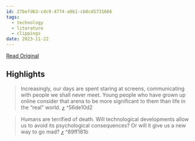```yaml
---
id: 27befd63-cdc9-4774-a0b1-cb8cd5731666
tags:
  - technology
  - literature
  - clippings
date: 2023-11-22
---
```

[Read Original](https://www.theparisreview.org/blog/2023/10/23/the-future-of-ghosts/)

## Highlights

> Increasingly, our days are spent staring at screens, communicating with people we shall never meet. Young people who have grown up online consider that arena to be more significant to them than life in the “real” world. [⤴️](https://omnivore.app/me/the-paris-review-the-future-of-ghosts-the-paris-review-18b9df877bb#56de10d2-cf1f-4169-8b25-9e00a7884ae7)  ^56de10d2

> Humans are terrified of death. Will technological developments allow us to avoid its psychological consequences? Or will it give us a new way to go mad? [⤴️](https://omnivore.app/me/the-paris-review-the-future-of-ghosts-the-paris-review-18b9df877bb#89ff181b-5f4c-4d5a-99d0-1618d07ebfd4)  ^89ff181b

